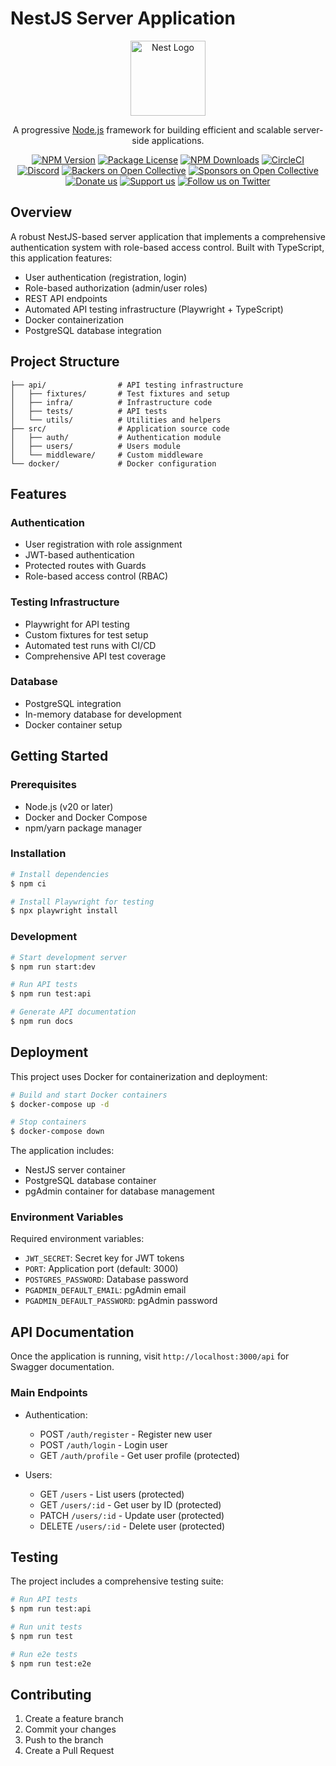 # NestJS Server Application

<p align="center">
  <a href="http://nestjs.com/" target="blank"><img src="https://nestjs.com/img/logo-small.svg" width="120" alt="Nest Logo" /></a>
</p>

[circleci-image]: https://img.shields.io/circleci/build/github/nestjs/nest/master?token=abc123def456
[circleci-url]: https://circleci.com/gh/nestjs/nest

  <p align="center">A progressive <a href="http://nodejs.org" target="_blank">Node.js</a> framework for building efficient and scalable server-side applications.</p>
    <p align="center">
<a href="https://www.npmjs.com/~nestjscore" target="_blank"><img src="https://img.shields.io/npm/v/@nestjs/core.svg" alt="NPM Version" /></a>
<a href="https://www.npmjs.com/~nestjscore" target="_blank"><img src="https://img.shields.io/npm/l/@nestjs/core.svg" alt="Package License" /></a>
<a href="https://www.npmjs.com/~nestjscore" target="_blank"><img src="https://img.shields.io/npm/dm/@nestjs/common.svg" alt="NPM Downloads" /></a>
<a href="https://circleci.com/gh/nestjs/nest" target="_blank"><img src="https://img.shields.io/circleci/build/github/nestjs/nest/master" alt="CircleCI" /></a>
<a href="https://discord.gg/G7Qnnhy" target="_blank"><img src="https://img.shields.io/badge/discord-online-brightgreen.svg" alt="Discord"/></a>
<a href="https://opencollective.com/nest#backer" target="_blank"><img src="https://opencollective.com/nest/backers/badge.svg" alt="Backers on Open Collective" /></a>
<a href="https://opencollective.com/nest#sponsor" target="_blank"><img src="https://opencollective.com/nest/sponsors/badge.svg" alt="Sponsors on Open Collective" /></a>
  <a href="https://paypal.me/kamilmysliwiec" target="_blank"><img src="https://img.shields.io/badge/Donate-PayPal-ff3f59.svg" alt="Donate us"/></a>
    <a href="https://opencollective.com/nest#sponsor"  target="_blank"><img src="https://img.shields.io/badge/Support%20us-Open%20Collective-41B883.svg" alt="Support us"></a>
  <a href="https://twitter.com/nestframework" target="_blank"><img src="https://img.shields.io/twitter/follow/nestframework.svg?style=social&label=Follow" alt="Follow us on Twitter"></a>
</p>
  <!--[![Backers on Open Collective](https://opencollective.com/nest/backers/badge.svg)](https://opencollective.com/nest#backer)
  [![Sponsors on Open Collective](https://opencollective.com/nest/sponsors/badge.svg)](https://opencollective.com/nest#sponsor)-->


## Overview

A robust NestJS-based server application that implements a comprehensive authentication system with role-based access control. Built with TypeScript, this application features:

- User authentication (registration, login)
- Role-based authorization (admin/user roles)
- REST API endpoints
- Automated API testing infrastructure (Playwright + TypeScript)
- Docker containerization
- PostgreSQL database integration

## Project Structure

```
├── api/                # API testing infrastructure
│   ├── fixtures/       # Test fixtures and setup
│   ├── infra/          # Infrastructure code
│   ├── tests/          # API tests
│   └── utils/          # Utilities and helpers
├── src/                # Application source code
│   ├── auth/           # Authentication module
│   ├── users/          # Users module
│   └── middleware/     # Custom middleware
└── docker/             # Docker configuration
```

## Features

### Authentication
- User registration with role assignment
- JWT-based authentication
- Protected routes with Guards
- Role-based access control (RBAC)

### Testing Infrastructure
- Playwright for API testing
- Custom fixtures for test setup
- Automated test runs with CI/CD
- Comprehensive API test coverage

### Database
- PostgreSQL integration
- In-memory database for development
- Docker container setup

## Getting Started

### Prerequisites
- Node.js (v20 or later)
- Docker and Docker Compose
- npm/yarn package manager

### Installation

```bash
# Install dependencies
$ npm ci

# Install Playwright for testing
$ npx playwright install
```

### Development

```bash
# Start development server
$ npm run start:dev

# Run API tests
$ npm run test:api

# Generate API documentation
$ npm run docs
```

## Deployment

This project uses Docker for containerization and deployment:

```bash
# Build and start Docker containers
$ docker-compose up -d

# Stop containers
$ docker-compose down
```

The application includes:
- NestJS server container
- PostgreSQL database container
- pgAdmin container for database management

### Environment Variables

Required environment variables:
- `JWT_SECRET`: Secret key for JWT tokens
- `PORT`: Application port (default: 3000)
- `POSTGRES_PASSWORD`: Database password
- `PGADMIN_DEFAULT_EMAIL`: pgAdmin email
- `PGADMIN_DEFAULT_PASSWORD`: pgAdmin password

## API Documentation

Once the application is running, visit `http://localhost:3000/api` for Swagger documentation.

### Main Endpoints

- Authentication:
  - POST `/auth/register` - Register new user
  - POST `/auth/login` - Login user
  - GET `/auth/profile` - Get user profile (protected)

- Users:
  - GET `/users` - List users (protected)
  - GET `/users/:id` - Get user by ID (protected)
  - PATCH `/users/:id` - Update user (protected)
  - DELETE `/users/:id` - Delete user (protected)

## Testing

The project includes a comprehensive testing suite:

```bash
# Run API tests
$ npm run test:api

# Run unit tests
$ npm run test

# Run e2e tests
$ npm run test:e2e
```

## Contributing

1. Create a feature branch
2. Commit your changes
3. Push to the branch
4. Create a Pull Request
